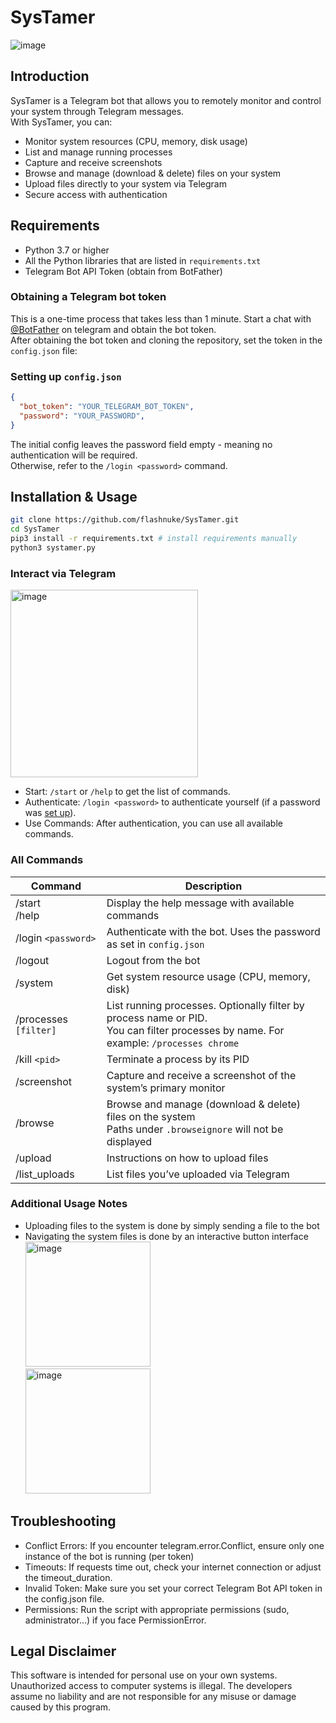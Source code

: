 # SysTamer
![image](https://github.com/user-attachments/assets/34ea1223-1d90-4238-9536-a8cd74e964b9)



## Introduction

SysTamer is a Telegram bot that allows you to remotely monitor and control your system through Telegram messages. 
</br> With SysTamer, you can:

* Monitor system resources (CPU, memory, disk usage)
* List and manage running processes
* Capture and receive screenshots
* Browse and manage (download & delete) files on your system
* Upload files directly to your system via Telegram
* Secure access with authentication

## Requirements

* Python 3.7 or higher
* All the Python libraries that are listed in `requirements.txt`
* Telegram Bot API Token (obtain from BotFather)

### Obtaining a Telegram bot token
This is a one-time process that takes less than 1 minute. Start a chat with [@BotFather](https://core.telegram.org/bots/faq#how-do-i-create-a-bot) on telegram and obtain the bot token.
</br>
After obtaining the bot token and cloning the repository, set the token in the `config.json` file:

### Setting up `config.json`
```json
{
  "bot_token": "YOUR_TELEGRAM_BOT_TOKEN",
  "password": "YOUR_PASSWORD",
}
```
The initial config leaves the password field empty - meaning no authentication will be required.</br>
Otherwise, refer to the `/login <password>` command.

## Installation & Usage
```bash
git clone https://github.com/flashnuke/SysTamer.git
cd SysTamer
pip3 install -r requirements.txt # install requirements manually
python3 systamer.py
```

### Interact via Telegram
 <img width="300" alt="image" src="https://github.com/user-attachments/assets/ebeb8a88-50e4-4664-bc92-69c9d8686687">

* Start: `/start` or `/help` to get the list of commands.
* Authenticate: `/login <password>` to authenticate yourself (if a password was [set up](https://github.com/flashnuke/SysTamer?tab=readme-ov-file#setting-up-configjson)).
* Use Commands: After authentication, you can use all available commands.

### All Commands
| Command | Description |
|-------------------------|---------------|
| /start </br> /help      | Display the help message with available commands     |
| /login `<password> `    | Authenticate with the bot. Uses the password as set in `config.json`   |
| /logout                 | Logout from the bot     |
| /system                 | Get system resource usage (CPU, memory, disk)   |
| /processes `[filter]`   | List running processes. Optionally filter by process name or PID. </br> You can filter processes by name. For example: `/processes chrome`     |
| /kill `<pid>`           | Terminate a process by its PID   |
| /screenshot             | Capture and receive a screenshot of the system’s primary monitor     |
| /browse                 | Browse and manage (download & delete) files on the system </br> Paths under `.browseignore` will not be displayed   |
| /upload                 | Instructions on how to upload files   |
| /list_uploads           | List files you’ve uploaded via Telegram   |


### Additional Usage Notes
* Uploading files to the system is done by simply sending a file to the bot
* Navigating the system files is done by an interactive button interface
 </br><img width="200" alt="image" src="https://github.com/user-attachments/assets/71cb0e91-a47e-47d8-a5d1-696ad82e8ea9">
 </br><img width="200" alt="image" src="https://github.com/user-attachments/assets/64955fb9-7e79-4f3f-95f0-ecdd6e6b7706">


## Troubleshooting
* Conflict Errors: If you encounter telegram.error.Conflict, ensure only one instance of the bot is running (per token)
* Timeouts: If requests time out, check your internet connection or adjust the timeout_duration.
* Invalid Token: Make sure you set your correct Telegram Bot API token in the config.json file.
* Permissions: Run the script with appropriate permissions (sudo, administrator...) if you face PermissionError.

## Legal Disclaimer
This software is intended for personal use on your own systems. Unauthorized access to computer systems is illegal. The developers assume no liability and are not responsible for any misuse or damage caused by this program.

